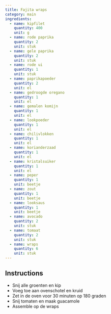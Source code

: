```yaml
---
title: Fajita wraps
category: main
ingredients:
  - name: kipfilet
    quantity: 400
    unit: g
  - name: rode paprika
    quantity: 2
    unit: stuk
  - name: gele paprika
    quantity: 2
    unit: stuk
  - name: rode ui
    quantity: 1
    unit: stuk
  - name: paprikapoeder
    quantity: 2
    unit: el
  - name: gedroogde oregano
    quantity: 1
    unit: el
  - name: gemalen komijn
    quantity: 1
    unit: el
  - name: lookpoeder
    quantity: 1
    unit: el
  - name: chilivlokken
    quantity: 1
    unit: el
  - name: korianderzaad
    quantity: 1
    unit: el
  - name: kristalsuiker
    quantity: 1
    unit: el
  - name: peper
    quantity: 1
    unit: beetje
  - name: zout
    quantity: 1
    unit: beetje
  - name: looksaus
    quantity: 1
    unit: beetje
  - name: avocado
    quantity: 2
    unit: stuk
  - name: tomaat
    quantity: 2
    unit: stuk
  - name: wraps
    quantity: 6
    unit: stuk
---
```


<Recipe />

## Instructions

- Snij alle groenten en kip
- Voeg toe aan ovenschotel en kruid
- Zet in de oven voor 30 minuten op 180 graden
- Snij tomaten en maak guacamole
- Assemble op de wraps

